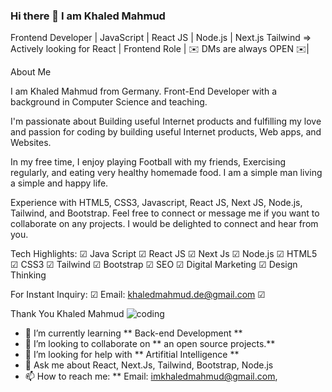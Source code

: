 ### Hi there 👋 I am Khaled Mahmud

Frontend Developer | JavaScript | React JS | Node.js | Next.js Tailwind => Actively looking for React | Frontend Role | ✉️ DMs are always OPEN ✉️|

About Me

I am Khaled Mahmud from Germany. Front-End Developer with a background in Computer Science and teaching.

I'm passionate about Building useful Internet products and fulfilling my love and passion for coding by building useful Internet products, Web apps, and Websites.

In my free time, I enjoy playing Football with my friends, Exercising regularly, and eating very healthy homemade food. I am a simple man living a simple and happy life.

Experience with HTML5, CSS3, Javascript, React JS, Next JS, Node.js, Tailwind, and Bootstrap. Feel free to connect or message me if you want to collaborate on any projects. I would be delighted to connect and hear from you.

Tech Highlights: ☑ Java Script ☑ React JS ☑ Next Js  ☑ Node.js ☑ HTML5 ☑ CSS3 ☑ Tailwind ☑ Bootstrap ☑ SEO ☑ Digital Marketing ☑ Design Thinking

For Instant Inquiry: ☑ Email: khaledmahmud.de@gmail.com ☑ 

Thank You Khaled Mahmud                                                  ![coding](https://github.com/im-khaled/im-khaled/assets/142228658/cba6501d-9284-46fd-91bd-b67efeef3274)




- 🌱 I’m currently learning ** Back-end Development **                  
- 👯 I’m looking to collaborate on ** an open source projects.**       
- 🤔 I’m looking for help with ** Artifitial Intelligence **					 	
- 💬 Ask me about React, Next.Js, Tailwind, Bootstrap, Node.js         
- 📫 How to reach me: ** Email: imkhaledmahmud@gmail.com,                  

